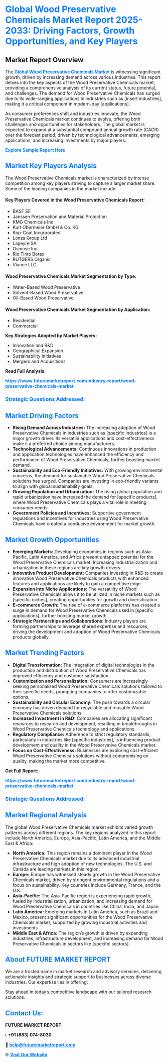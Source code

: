 <h1 style="color: #007BFF;">Global Wood Preservative Chemicals Market Report 2025-2033: Driving Factors, Growth Opportunities, and Key Players</h1>

<section id="overview">
<h2>Market Report Overview</h2>
<p>The <a href="https://www.futuremarketreport.com/industry-report/wood-preservative-chemicals-market" style="color: #007BFF; text-decoration: none;"><strong>Global Wood Preservative Chemicals Market</strong></a> is witnessing significant growth, driven by increasing demand across various industries. This report delves into the key aspects of the Wood Preservative Chemicals market, providing a comprehensive analysis of its current status, future potential, and challenges. The demand for Wood Preservative Chemicals has surged due to its wide-ranging applications in industries such as [insert industries], making it a critical component in modern-day [applications].</p>
<p>As consumer preferences shift and industries innovate, the Wood Preservative Chemicals market continues to evolve, offering both challenges and opportunities for stakeholders. The global market is expected to expand at a substantial compound annual growth rate (CAGR) over the forecast period, driven by technological advancements, emerging applications, and increasing investments by major players.</p>
</section>

<section id="overview">
<p><a href="https://www.futuremarketreport.com/request-sample/reportId=105359" style="color: #007BFF; text-decoration: none;"><strong>Explore Sample Report Here</strong></a></p>
</section>

<section id="key-players">
<h2 style="color: #007BFF;">Market Key Players Analysis</h2>
<p>The Wood Preservative Chemicals market is characterized by intense competition among key players striving to capture a larger market share. Some of the leading companies in the market include:</p>
<h4>Key Players Covered in the Wood Preservative Chemicals Report:</h4>
<ul><li>BASF SE</li><li>Janssen Preservation and Material Protection</li><li>KMG Chemicals Inc</li><li>Kurt Obermeier GmbH &amp; Co. KG</li><li>Kop-Coat Incorporated</li><li>Lonza Group Ltd</li><li>Lapeyre SA</li><li>Osmose Inc</li><li>Rio Tinto Borax</li><li>RUTGERS Organic</li><li>Viance LLC</li></ul>
<h4>Wood Preservative Chemicals Market Segmentation by Type:</h4>
<ul><li>Water-Based Wood Preservative</li><li>Solvent-Based Wood Preservative</li><li>Oil-Based Wood Preservative</li></ul>

<h4>Wood Preservative Chemicals Market Segmentation by Application:</h4>
<ul><li>Residential</li><li>Commercial</li></ul>
<p><strong>Key Strategies Adopted by Market Players:</strong></p>
<ul>
<li>Innovation and R&D</li>
<li>Geographical Expansion</li>
<li>Sustainability Initiatives</li>
<li>Mergers and Acquisitions</li>
</ul>
</section>

<section>
<p><strong>Read Full Analysis: </strong></p><a href="https://www.futuremarketreport.com/industry-report/wood-preservative-chemicals-market" style="color: #007BFF; text-decoration: none;"><strong>https://www.futuremarketreport.com/industry-report/wood-preservative-chemicals-market</strong></a>
<h3 style="color: #007BFF;">Strategic Questions Addressed:</h3>
</section>

<section id="driving-factors">
<h2 style="color: #007BFF;">Market Driving Factors</h2>
<ul>
<li><strong>Rising Demand Across Industries:</strong> The increasing adoption of Wood Preservative Chemicals in industries such as [specific industries] is a major growth driver. Its versatile applications and cost-effectiveness make it a preferred choice among manufacturers.</li>
<li><strong>Technological Advancements:</strong> Continuous innovations in production and application technologies have enhanced the efficiency and performance of Wood Preservative Chemicals, further boosting market demand.</li>
<li><strong>Sustainability and Eco-Friendly Initiatives:</strong> With growing environmental concerns, the demand for sustainable Wood Preservative Chemicals solutions has surged. Companies are investing in eco-friendly variants to align with global sustainability goals.</li>
<li><strong>Growing Population and Urbanization:</strong> The rising global population and rapid urbanization have increased the demand for [specific products], where Wood Preservative Chemicals plays a vital role in meeting consumer needs.</li>
<li><strong>Government Policies and Incentives:</strong> Supportive government regulations and incentives for industries using Wood Preservative Chemicals have created a conducive environment for market growth.</li>
</ul>
</section>

<section id="growth-opportunities">
<h2 style="color: #007BFF;">Market Growth Opportunities</h2>
<ul>
<li><strong>Emerging Markets:</strong> Developing economies in regions such as Asia-Pacific, Latin America, and Africa present untapped potential for the Wood Preservative Chemicals market. Increasing industrialization and urbanization in these regions are key growth drivers.</li>
<li><strong>Innovative Product Development:</strong> Companies investing in R&D to create innovative Wood Preservative Chemicals products with enhanced features and applications are likely to gain a competitive edge.</li>
<li><strong>Expansion into Niche Applications:</strong> The versatility of Wood Preservative Chemicals allows it to be utilized in niche markets such as [specific niches], creating opportunities for growth and diversification.</li>
<li><strong>E-commerce Growth:</strong> The rise of e-commerce platforms has created a surge in demand for Wood Preservative Chemicals used in [specific applications], further boosting market growth.</li>
<li><strong>Strategic Partnerships and Collaborations:</strong> Industry players are forming partnerships to leverage shared expertise and resources, driving the development and adoption of Wood Preservative Chemicals products globally.</li>
</ul>
</section>

<section id="trending-factors">
<h2 style="color: #007BFF;">Market Trending Factors</h2>
<ul>
<li><strong>Digital Transformation:</strong> The integration of digital technologies in the production and distribution of Wood Preservative Chemicals has improved efficiency and customer satisfaction.</li>
<li><strong>Customization and Personalization:</strong> Consumers are increasingly seeking personalized Wood Preservative Chemicals solutions tailored to their specific needs, prompting companies to offer customizable options.</li>
<li><strong>Sustainability and Circular Economy:</strong> The push towards a circular economy has driven demand for recyclable and reusable Wood Preservative Chemicals solutions.</li>
<li><strong>Increased Investment in R&D:</strong> Companies are allocating significant resources to research and development, resulting in breakthroughs in Wood Preservative Chemicals technology and applications.</li>
<li><strong>Regulatory Compliance:</strong> Adherence to strict regulatory standards, particularly in industries like [specific industries], is influencing product development and quality in the Wood Preservative Chemicals market.</li>
<li><strong>Focus on Cost-Effectiveness:</strong> Businesses are exploring cost-efficient Wood Preservative Chemicals solutions without compromising on quality, making the market more competitive.</li>
</ul>
</section>

<section>
<p><strong>Get Full Report: </strong></p><a href="https://www.futuremarketreport.com/industry-report/wood-preservative-chemicals-market" style="color: #007BFF; text-decoration: none;"><strong>https://www.futuremarketreport.com/industry-report/wood-preservative-chemicals-market</strong></a>
<h3 style="color: #007BFF;">Strategic Questions Addressed:</h3>
</section>


<section id="regional-analysis">
<h2 style="color: #007BFF;">Market Regional Analysis</h2>
<p>The global Wood Preservative Chemicals market exhibits varied growth patterns across different regions. The key regions analyzed in this report include North America, Europe, Asia-Pacific, Latin America, and the Middle East & Africa:</p>
<ul>
<li><strong>North America:</strong> This region remains a dominant player in the Wood Preservative Chemicals market due to its advanced industrial infrastructure and high adoption of new technologies. The U.S. and Canada are leading markets in this region.</li>
<li><strong>Europe:</strong> Europe has witnessed steady growth in the Wood Preservative Chemicals market, driven by stringent environmental regulations and a focus on sustainability. Key countries include Germany, France, and the U.K.</li>
<li><strong>Asia-Pacific:</strong> The Asia-Pacific region is experiencing rapid growth, fueled by industrialization, urbanization, and increasing demand for Wood Preservative Chemicals in countries like China, India, and Japan.</li>
<li><strong>Latin America:</strong> Emerging markets in Latin America, such as Brazil and Mexico, present significant opportunities for the Wood Preservative Chemicals market, supported by growing industrial activities and investments.</li>
<li><strong>Middle East & Africa:</strong> The region’s growth is driven by expanding industries, infrastructure development, and increasing demand for Wood Preservative Chemicals in sectors like [specific sectors].</li>
</ul>
</section>

<footer>
<h2 style="color: #007BFF;">About FUTURE MARKET REPORT</h2>
<p>We are a trusted name in market research and advisory services, delivering actionable insights and strategic support to businesses across diverse industries. Our expertise lies in offering:</p>

<p>Stay ahead in today’s competitive landscape with our tailored research solutions.</p>

<h2 style="color: #007BFF;">Contact Us:</h2>
<p><strong>FUTURE MARKET REPORT</strong></p>
<p>📞 <strong>+91 (883) 074-8030</strong></p>
<p>📧 <strong><a href="mailto:help@futuremarketreport.com" style="color: #007BFF;">help@futuremarketreport.com</a></strong></p>
<p>🌐 <strong><a href="https://www.futuremarketreport.com/" style="color: #007BFF;">Visit Our Website</a></strong></p>
</footer>